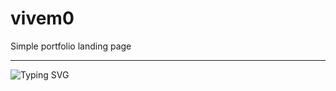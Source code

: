 # vivem0
Simple portfolio landing page
***
![Typing SVG](https://readme-typing-svg.herokuapp.com?font=Press+Start+2P&size=17&pause=100&color=FFFFFF&background=192AFF&multiline=true&width=420&height=70&lines=Lots+of+code+stolen+from+;%E2%A0%80%E2%A0%80%E2%A0%80%E2%A0%80%E2%A0%80%E2%A0%80%E2%A0%80%E2%A0%80%E2%A0%80everywhere+%3A)
